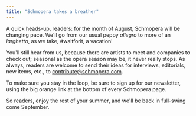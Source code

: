 ```yaml
---
title: "Schmopera takes a breather"
---
```


A quick heads-up, readers: for the month of August, Schmopera will be changing pace. We'll go from our usual peppy *allegro* to more of an *larghetto*, as we take, #waitforit, a vacation!

You'll still hear from us, because there are artists to meet and companies to check out; seasonal as the opera season may be, it never really stops. As always, readers are welcome to send their ideas for interviews, editorials, new items, etc., to [contribute@schmopera.com](mailto:contribute@schmopera/com).

To make sure you stay in the loop, be sure to sign up for our newsletter, using the big orange link at the bottom of every Schmopera page.

So readers, enjoy the rest of your summer, and we'll be back in full-swing come September.
